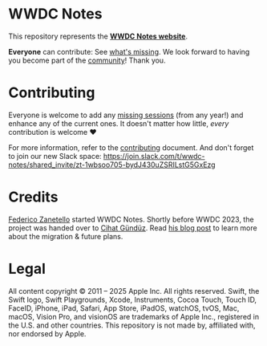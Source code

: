 # WWDC Notes

This repository represents the **[WWDC Notes website](https://wwdcnotes.com/)**.

**Everyone** can contribute: See [what's missing](https://wwdcnotes.com/documentation/wwdcnotes/missingnotes). We look forward to having you become part of the [community](https://wwdcnotes.com/documentation/wwdcnotes/contributors)! Thank you.

# Contributing

Everyone is welcome to add any [missing sessions](https://wwdcnotes.com/documentation/wwdcnotes/contributors) (from any year!) and enhance any of the current ones. It doesn't matter how little, _every_ contribution is welcome ❤️

For more information, refer to the [contributing](https://wwdcnotes.com/documentation/wwdcnotes/contributing) document. And don't forget to join our new Slack space:
https://join.slack.com/t/wwdc-notes/shared_invite/zt-1wbsoo705-bydJ430uZSRILstG5GxEzg

# Credits

[Federico Zanetello](https://twitter.com/zntfdr) started WWDC Notes. Shortly before WWDC 2023, the project was handed over to [Cihat Gündüz](https://twitter.com/Jeehut). Read [his blog post](https://www.fline.dev/taking-over-wwdc-notes-and-its-future/?ref=github.com) to learn more about the migration & future plans.

# Legal

All content copyright © 2011 – 2025 Apple Inc. All rights reserved.
Swift, the Swift logo, Swift Playgrounds, Xcode, Instruments, Cocoa Touch, Touch ID, FaceID, iPhone, iPad, Safari, App Store, iPadOS, watchOS, tvOS, Mac, macOS, Vision Pro, and visionOS are trademarks of Apple Inc., registered in the U.S. and other countries.
This repository is not made by, affiliated with, nor endorsed by Apple.
